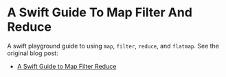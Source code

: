 # A Swift Guide To Map Filter And Reduce

A swift playground guide to using `map`, `filter`, `reduce`, and `flatmap`. See the original blog post:

* [A Swift Guide to Map Filter Reduce](https://useyourloaf.com/blog/swift-guide-to-map-filter-reduce/)